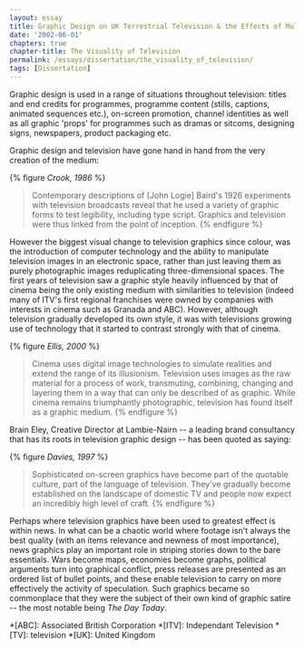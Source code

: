 ```yaml
---
layout: essay
title: Graphic Design on UK Terrestrial Television & the Effects of Multi-Channel Growth
date: '2002-06-01'
chapters: true
chapter-title: The Visuality of Television
permalink: /essays/dissertation/the_visuality_of_television/
tags: [Dissertation]
---
```

Graphic design is used in a range of situations throughout television: titles and end credits for programmes, programme content (stills, captions, animated sequences etc.), on-screen promotion, channel identities as well as all graphic 'props' for programmes such as dramas or sitcoms, designing signs, newspapers, product packaging etc.

Graphic design and television have gone hand in hand from the very creation of the medium:

{% figure <cite>Crook, 1986</cite> %}
> Contemporary descriptions of [John Logie] Baird's 1926 experiments with television broadcasts reveal that he used a variety of graphic forms to test legibility, including type script. Graphics and television were thus linked from the point of inception.
{% endfigure %}

However the biggest visual change to television graphics since colour, was the introduction of computer technology and the ability to manipulate television images in an electronic space, rather than just leaving them as purely photographic images reduplicating three-dimensional spaces. The first years of television saw a graphic style heavily influenced by that of cinema being the only existing medium with similarities to television (indeed many of ITV's first regional franchises were owned by companies with interests in cinema such as Granada and ABC). However, although television gradually developed its own style, it was with televisions growing use of technology that it started to contrast strongly with that of cinema.

{% figure <cite>Ellis, 2000</cite> %}
> Cinema uses digital image technologies to simulate realities and extend the range of its illusionism. Television uses images as the raw material for a process of work, transmuting, combining, changing and layering them in a way that can only be described of as graphic. While cinema remains triumphantly photographic, television has found itself as a graphic medium.
{% endfigure %}

Brain Eley, Creative Director at Lambie-Nairn -- a leading brand consultancy that has its roots in television graphic design -- has been quoted as saying:

{% figure <cite>Davies, 1997</cite> %}
> Sophisticated on-screen graphics have become part of the quotable culture, part of the language of television. They've gradually become established on the landscape of domestic TV and people now expect an incredibly high level of craft.
{% endfigure %}

Perhaps where television graphics have been used to greatest effect is within news. In what can be a chaotic world where footage isn't always the best quality (with an items relevance and newness of most importance), news graphics play an important role in striping stories down to the bare essentials. Wars become maps, economies become graphs, political arguments turn into graphical conflict, press releases are presented as an ordered list of bullet points, and these enable television to carry on more effectively the activity of speculation. Such graphics became so commonplace that they were the subject of their own kind of graphic satire -- the most notable being <cite>The Day Today</cite>.

*[ABC]: Associated British Corporation
*[ITV]: Independant Television
*[TV]: television
*[UK]: United Kingdom